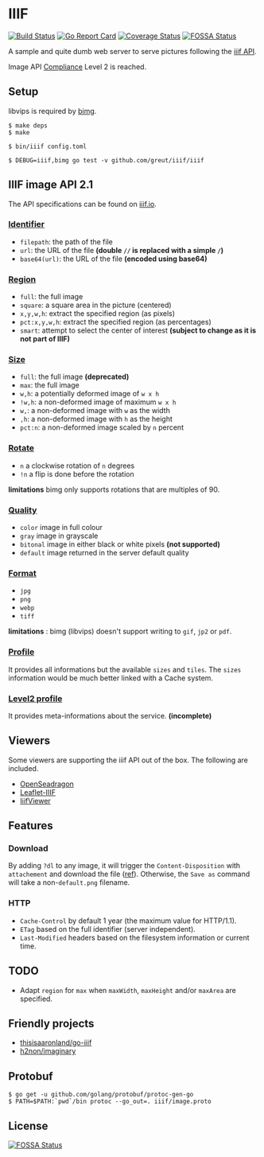 # IIIF

[![Build Status](https://travis-ci.org/greut/iiif.svg?branch=master)](https://travis-ci.org/greut/iiif) [![Go Report Card](https://goreportcard.com/badge/github.com/greut/iiif)](https://goreportcard.com/report/github.com/greut/iiif) [![Coverage Status](https://coveralls.io/repos/github/greut/iiif/badge.svg?branch=master)](https://coveralls.io/github/greut/iiif?branch=master)
[![FOSSA Status](https://app.fossa.com/api/projects/git%2Bgithub.com%2Fgreut%2Fiiif.svg?type=shield)](https://app.fossa.com/projects/git%2Bgithub.com%2Fgreut%2Fiiif?ref=badge_shield)

A sample and quite dumb web server to serve pictures following the [iiif API](http://iiif.io/).

Image API [Compliance](http://iiif.io/api/image/2.1/compliance/) Level 2 is reached.

## Setup

libvips is required by [bimg](https://github.com/h2non/bimg/).

```
$ make deps
$ make

$ bin/iiif config.toml

$ DEBUG=iiif,bimg go test -v github.com/greut/iiif/iiif
```

## IIIF image API 2.1

The API specifications can be found on [iiif.io](http://iiif.io/api/image/2.1/index.html).

### [Identifier](http://iiif.io/api/image/2.1/#identifier)

- `filepath`: the path of the file
- `url`: the URL of the file **(double `//` is replaced with a simple `/`)**
- `base64(url)`: the URL of the file **(encoded using base64)**

### [Region](http://iiif.io/api/image/2.1/index.html#region)

- `full`: the full image
- `square`: a square area in the picture (centered)
- `x,y,w,h`: extract the specified region (as pixels)
- `pct:x,y,w,h`: extract the specified region (as percentages)
- `smart`: attempt to select the center of interest **(subject to change as it is not part of IIIF)**

### [Size](http://iiif.io/api/image/2.1/index.html#size)

- `full`: the full image **(deprecated)**
- `max`: the full image
- `w,h`: a potentially deformed image of `w x h`
- `!w,h`: a non-deformed image of maximum `w x h`
- `w,`: a non-deformed image with `w` as the width
- `,h`: a non-deformed image with `h` as the height
- `pct:n`: a non-deformed image scaled by `n` percent

### [Rotate](http://iiif.io/api/image/2.1/index.html#rotation)

- `n` a clockwise rotation of `n` degrees
- `!n` a flip is done before the rotation

**limitations** bimg only supports rotations that are multiples of 90.

### [Quality](http://iiif.io/api/image/2.1/index.html#quality)

- `color` image in full colour
- `gray` image in grayscale
- `bitonal` image in either black or white pixels **(not supported)**
- `default` image returned in the server default quality

### [Format](http://iiif.io/api/image/2.1/index.html#format)

- `jpg`
- `png`
- `webp`
- `tiff`

**limitations** : bimg (libvips) doesn't support writing to `gif`, `jp2` or `pdf`.

### [Profile](http://iiif.io/api/image/2.1/#image-information)

It provides all informations but the available `sizes` and `tiles`. The `sizes` information would be much better linked with a Cache system.

### [Level2 profile](http://iiif.io/api/image/2.1/#profile-description)

It provides meta-informations about the service. **(incomplete)**

## Viewers

Some viewers are supporting the iiif API out of the box. The following are included.

- [OpenSeadragon](http://openseadragon.github.io/)
- [Leaflet-IIIF](https://github.com/mejackreed/Leaflet-IIIF)
- [IiifViewer](https://github.com/klokantech/iiifviewer)

## Features

### Download

By adding `?dl` to any image, it will trigger the `Content-Disposition` with `attachement` and download the file ([ref](http://iiif.io/api/image/2.1/#a-implementation-notes)). Otherwise, the `Save as` command will take a non-`default.png` filename.

### HTTP

- `Cache-Control` by default 1 year (the maximum value for HTTP/1.1).
- `ETag` based on the full identifier (server independent).
- `Last-Modified` headers based on the filesystem information or current time.

## TODO

- Adapt `region` for `max` when `maxWidth`, `maxHeight` and/or `maxArea` are specified.

## Friendly projects

- [thisisaaronland/go-iiif](https://github.com/thisisaaronland/go-iiif)
- [h2non/imaginary](https://github.com/h2non/imaginary)

## Protobuf

```console
$ go get -u github.com/golang/protobuf/protoc-gen-go
$ PATH=$PATH:`pwd`/bin protoc --go_out=. iiif/image.proto
```


## License
[![FOSSA Status](https://app.fossa.com/api/projects/git%2Bgithub.com%2Fgreut%2Fiiif.svg?type=large)](https://app.fossa.com/projects/git%2Bgithub.com%2Fgreut%2Fiiif?ref=badge_large)